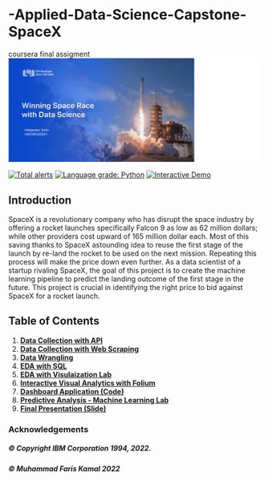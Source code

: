# -Applied-Data-Science-Capstone-SpaceX
coursera final assigment
<img src="https://github.com/sirit1/-Applied-Data-Science-Capstone-SpaceX/blob/main/presentacion%20project.jpg">

[![Total alerts](https://img.shields.io/lgtm/alerts/g/ADGVLOGS/IBM-DataScience-SpaceX-Capstone.svg?logo=lgtm&logoWidth=18)](https://lgtm.com/projects/g/ADGVLOGS/IBM-DataScience-SpaceX-Capstone/alerts/)
[![Language grade: Python](https://img.shields.io/lgtm/grade/python/g/ADGVLOGS/IBM-DataScience-SpaceX-Capstone.svg?logo=lgtm&logoWidth=18)](https://lgtm.com/projects/g/ADGVLOGS/IBM-DataScience-SpaceX-Capstone/context:python)
<a href="https://colab.research.google.com/github/ADGVLOGS/adgmlclass/blob/main/ADGMLCLASSDemo.ipynb" target="_parent"><img src="https://colab.research.google.com/assets/colab-badge.svg" alt="Interactive Demo"/></a>

## Introduction

SpaceX is a revolutionary company who has disrupt the space industry by offering a rocket launches specifically Falcon 9 as low as 62 million dollars; while other providers cost upward of 165 million dollar each. Most of this saving thanks to SpaceX astounding idea to reuse the first stage of the launch by re-land the rocket to be used on the next mission. Repeating this process will make the price down even further. As a data scientist of a startup rivaling SpaceX, the goal of this project is to create the machine learning pipeline to predict the landing outcome of the first stage in the future. This project is crucial in identifying the right price to bid against SpaceX for a rocket launch.

## Table of Contents
1. [**Data Collection with API**](https://github.com/farishelmi17/Applied-Data-Science-Capstone-SpaceX/blob/main/notebook:Data_Collection_yJPxhv2oU.ipynb)
2. [**Data Collection with Web Scraping**](https://github.com/farishelmi17/Applied-Data-Science-Capstone-SpaceX/blob/main/notebook:Data_Collection_with_Web_Scraping_nI89VIRCE.ipynb)
3. [**Data Wrangling**](https://github.com/farishelmi17/Applied-Data-Science-Capstone-SpaceX/blob/main/notebook:Data_Wrangling_9HnvfsJ5G.ipynb)
4. [**EDA with SQL**](https://github.com/farishelmi17/Applied-Data-Science-Capstone-SpaceX/blob/main/notebook:Exploratory_Data_Analysis_with_SQL__eqznon1EA.ipynb)
5. [**EDA with Visulaization Lab**](https://github.com/farishelmi17/Applied-Data-Science-Capstone-SpaceX/blob/main/notebook:Exploratory_Data_Analysis_with_Visualisation_Lab_jJkKVG6F1.ipynb)
6. [**Interactive Visual Analytics with Folium**](https://github.com/farishelmi17/Applied-Data-Science-Capstone-SpaceX/blob/main/notebook:Interactive_Visual_Analytics_with_Folium_M8uUhCmHY.ipynb)
7. [**Dashboard Application (Code)**](https://github.com/farishelmi17/Applied-Data-Science-Capstone-SpaceX/blob/main/spacex_dash_app.py)
8. [**Predictive Analysis - Machine Learning Lab**](https://github.com/farishelmi17/Applied-Data-Science-Capstone-SpaceX/blob/main/notebook:Predictive_Analysis_-_Machine_Learning_Lab_hdUi_lnX5.ipynb)
9. [**Final Presentation (Slide)**](https://github.com/farishelmi17/Applied-Data-Science-Capstone-SpaceX/blob/main/SpaceX_compressed.pdf)


### Acknowledgements 

##### © Copyright IBM Corporation 1994, 2022.
##### © Muhammad Faris Kamal 2022
